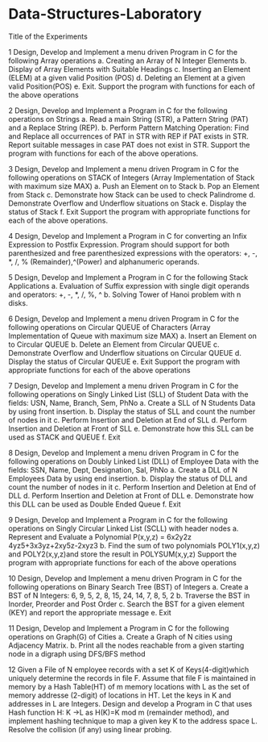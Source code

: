 # Data-Structures-Laboratory

Title of the Experiments

1 Design, Develop and Implement a menu driven Program in C for the
  following Array operations
  a. Creating an Array of N Integer Elements
  b. Display of Array Elements with Suitable Headings
  c. Inserting an Element (ELEM) at a given valid Position (POS)
  d. Deleting an Element at a given valid Position(POS)
  e. Exit.
  Support the program with functions for each of the above operations

2 Design, Develop and Implement a Program in C for the following operations on Strings
  a. Read a main String (STR), a Pattern String (PAT) and a Replace String (REP).
  b. Perform Pattern Matching Operation: Find and Replace all occurrences of PAT in STR with REP if PAT exists in STR. Report suitable messages in case PAT does not exist in STR. 
  Support the program with functions for each of the above operations.

3 Design, Develop and Implement a menu driven Program in C for the following operations on STACK of Integers (Array Implementation of Stack with maximum size MAX)
 a. Push an Element on to Stack
 b. Pop an Element from Stack
 c. Demonstrate how Stack can be used to check Palindrome
 d. Demonstrate Overflow and Underflow situations on Stack
 e. Display the status of Stack
 f. Exit
 Support the program with appropriate functions for each of the above operations.

4 Design, Develop and Implement a Program in C for converting an Infix Expression to Postfix Expression. Program should support for both parenthesized and free parenthesized expressions with the operators: +, -, *, /, % 
(Remainder),^(Power) and alphanumeric operands.

5 Design, Develop and Implement a Program in C for the following Stack Applications
  a. Evaluation of Suffix expression with single digit operands and operators: +, -, *, /, %, ^
  b. Solving Tower of Hanoi problem with n disks.

6 Design, Develop and Implement a menu driven Program in C for the following operations on Circular QUEUE of Characters (Array Implementation of Queue with maximum size MAX)
  a. Insert an Element on to Circular QUEUE
  b. Delete an Element from Circular QUEUE
  c. Demonstrate Overflow and Underflow situations on Circular QUEUE
  d. Display the status of Circular QUEUE
  e. Exit
 Support the program with appropriate functions for each of the above operations

7 Design, Develop and Implement a menu driven Program in C for the following operations on Singly Linked List (SLL) of Student Data with the fields: USN, Name, Branch, Sem, PhNo
 a. Create a SLL of N Students Data by using front insertion.
 b. Display the status of SLL and count the number of nodes in it
 c. Perform Insertion and Deletion at End of SLL
 d. Perform Insertion and Deletion at Front of SLL
 e. Demonstrate how this SLL can be used as STACK and QUEUE
 f. Exit

8 Design, Develop and Implement a menu driven Program in C for the following operations on Doubly Linked List (DLL) of Employee Data with the fields: SSN, Name, Dept, Designation, Sal, PhNo
 a. Create a DLL of N Employees Data by using end insertion.
 b. Display the status of DLL and count the number of nodes in it
 c. Perform Insertion and Deletion at End of DLL
 d. Perform Insertion and Deletion at Front of DLL
 e. Demonstrate how this DLL can be used as Double Ended Queue
 f. Exit

9 Design, Develop and Implement a Program in C for the following operations on Singly Circular Linked List (SCLL) with header nodes
 a. Represent and Evaluate a Polynomial P(x,y,z) = 6x2y2z 4yz5+3x3yz+2xy5z-2xyz3 
 b. Find the sum of two polynomials POLY1(x,y,z) and POLY2(x,y,z)and store the result in POLYSUM(x,y,z) 
Support the program with appropriate functions for each of the above operations

10 Design, Develop and Implement a menu driven Program in C for the following operations on Binary Search Tree (BST) of Integers
 a. Create a BST of N Integers: 6, 9, 5, 2, 8, 15, 24, 14, 7, 8, 5, 2
 b. Traverse the BST in Inorder, Preorder and Post Order
 c. Search the BST for a given element (KEY) and report the appropriate message
 e. Exit

11 Design, Develop and Implement a Program in C for the following operations on Graph(G) of Cities
 a. Create a Graph of N cities using Adjacency Matrix.
 b. Print all the nodes reachable from a given starting node in a digraph using DFS/BFS method

12 Given a File of N employee records with a set K of Keys(4-digit)which uniquely determine the records in file F. Assume that file F is maintained in memory by a Hash Table(HT) of m memory locations with L as the set of memory addresse 
  (2-digit) of locations in HT. Let the keys in K and addresses in L are Integers. Design and develop a Program in C that uses Hash function H: K →L as H(K)=K mod m (remainder method), and implement hashing technique to map a given key K 
  to the address space L. Resolve the collision (if any) using linear probing.
 

 


